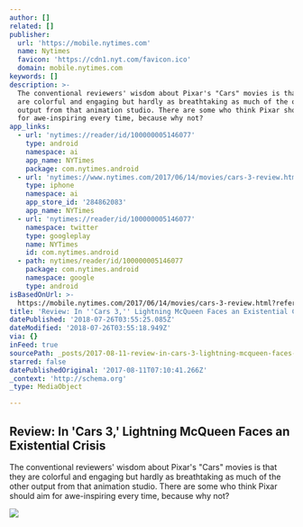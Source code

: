 ```yaml
---
author: []
related: []
publisher:
  url: 'https://mobile.nytimes.com'
  name: Nytimes
  favicon: 'https://cdn1.nyt.com/favicon.ico'
  domain: mobile.nytimes.com
keywords: []
description: >-
  The conventional reviewers' wisdom about Pixar's "Cars" movies is that they
  are colorful and engaging but hardly as breathtaking as much of the other
  output from that animation studio. There are some who think Pixar should aim
  for awe-inspiring every time, because why not?
app_links:
  - url: 'nytimes://reader/id/100000005146077'
    type: android
    namespace: ai
    app_name: NYTimes
    package: com.nytimes.android
  - url: 'nytimes://www.nytimes.com/2017/06/14/movies/cars-3-review.html'
    type: iphone
    namespace: ai
    app_store_id: '284862083'
    app_name: NYTimes
  - url: 'nytimes://reader/id/100000005146077'
    namespace: twitter
    type: googleplay
    name: NYTimes
    id: com.nytimes.android
  - path: nytimes/reader/id/100000005146077
    package: com.nytimes.android
    namespace: google
    type: android
isBasedOnUrl: >-
  https://mobile.nytimes.com/2017/06/14/movies/cars-3-review.html?referrer=google_kp&referer=https://www.google.com/
title: 'Review: In ''Cars 3,'' Lightning McQueen Faces an Existential Crisis'
datePublished: '2018-07-26T03:55:25.085Z'
dateModified: '2018-07-26T03:55:18.949Z'
via: {}
inFeed: true
sourcePath: _posts/2017-08-11-review-in-cars-3-lightning-mcqueen-faces-an-existential.md
starred: false
datePublishedOriginal: '2017-08-11T07:10:41.266Z'
_context: 'http://schema.org'
_type: MediaObject

---
```

<article style=""><h1>Review: In 'Cars 3,' Lightning McQueen Faces an Existential Crisis</h1><p>The conventional reviewers' wisdom about Pixar's "Cars" movies is that they are colorful and engaging but hardly as breathtaking as much of the other output from that animation studio. There are some who think Pixar should aim for awe-inspiring every time, because why not?</p><img src="https://cdn1.nyt.com/images/2017/05/11/movies/video-cars-3-trailer-5/video-cars-3-trailer-5-videoSixteenByNine1050.jpg" /></article>